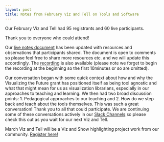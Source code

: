 ```yaml
---
layout: post
title: Notes from February Viz and Tell on Tools and Software
---
```

Our February Viz and Tell had 95 registrants and 60 live participants. 

Thank you to everyone who could attend!

Our [live notes document](https://docs.google.com/document/d/1SA4LBn63IlV2TgJyYSxpRENp671JV8C9IjFTIjo7a3Q/edit?usp=sharing) has been updated with resources and observations that participants shared. The document is open to comments so please feel free to share more resources etc. and we will update this accordingly. The [recording](https://youtu.be/YI3lPjJ5mKg) is also available (please note we forget to begin the recording at the beginning so the first 10minutes or so are omitted).

Our conversation began with some quick context about how and why the Visualizing the Future grant has positioned itself as being tool agnostic and what that might mean for us as visualization librarians, especially in our approaches to teaching and learning. We then had two broad discussion points: 1. Pedagogical approaches to our teaching and 2. How do we step back and teach about the tools themselves. 
This was such a great conversation! Thank you to all that could participate. We are continuing some of these conversations actively in our [Slack Channels](vizandtell.slack.com) so please check this out as you wait for our next Viz and Tell.

March Viz and Tell will be a Viz and Show highlighting project work from our community. [Register here!](https://umich.zoom.us/meeting/register/tJYrcO-prz8sGdUsA_FBZvLaAWNybf4_HtRU)
